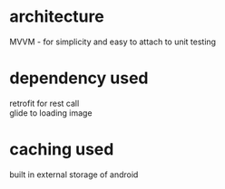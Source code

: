 # architecture
MVVM - for simplicity and easy to attach to unit testing

# dependency used
retrofit for rest call  
glide to loading image

# caching used
built in external storage of android
